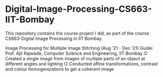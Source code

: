# Digital-Image-Processing-CS663-IIT-Bombay

This repository contains the course project I did, as part of the course CS663-Digital Image Processing in IIT Bombay.

Image Processing for Multiple Image Stitching (Aug ’21 - Dec ’21)
Guide: Prof. Ajit Rajwade, Computer Science and Engineering, IIT Bombay
○ Created a single image from images of multiple parts of an object at different angles and lighting
○ Conducted affine transformations, contrast and colour homogenizations to get a coherent image
